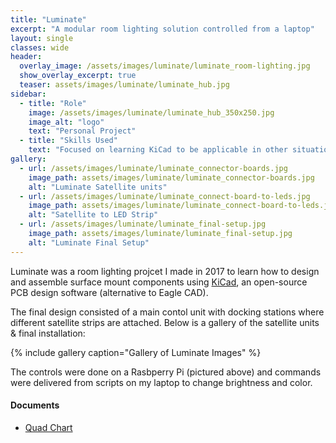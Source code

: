 ```yaml
---
title: "Luminate"
excerpt: "A modular room lighting solution controlled from a laptop"
layout: single
classes: wide
header:
  overlay_image: /assets/images/luminate/luminate_room-lighting.jpg
  show_overlay_excerpt: true
  teaser: assets/images/luminate/luminate_hub.jpg
sidebar:
  - title: "Role"
    image: /assets/images/luminate/luminate_hub_350x250.jpg
    image_alt: "logo"
    text: "Personal Project"
  - title: "Skills Used"
    text: "Focused on learning KiCad to be applicable in other situations."
gallery:
  - url: /assets/images/luminate/luminate_connector-boards.jpg
    image_path: assets/images/luminate/luminate_connector-boards.jpg
    alt: "Luminate Satellite units"
  - url: /assets/images/luminate/luminate_connect-board-to-leds.jpg
    image_path: assets/images/luminate/luminate_connect-board-to-leds.jpg
    alt: "Satellite to LED Strip"
  - url: /assets/images/luminate/luminate_final-setup.jpg
    image_path: assets/images/luminate/luminate_final-setup.jpg
    alt: "Luminate Final Setup"
---
```


Luminate was a room lighting projcet I made in 2017 to learn how to design and assemble surface mount components using [KiCad](https://kicad-pcb.org/), an open-source PCB design software (alternative to Eagle CAD).

The final design consisted of a main contol unit with docking stations where different satellite strips are attached. Below is a gallery of the satellite units & final installation: 

{% include gallery caption="Gallery of Luminate Images" %}

The controls were done on a Rasbperry Pi (pictured above) and commands were delivered from scripts on my laptop to change brightness and color. 

#### Documents
+ [Quad Chart]({{site.baseurl}}/assets/pdfs/quadcharts/Luminate-Quad_Chart.pdf)<br>
